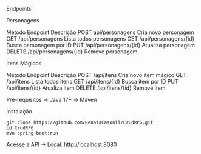 Endpoints

Personagens

Método        	Endpoint	               Descrição
POST	    api/personagens	            Cria novo personagem
GET       	/api/personagens	        Lista todos personagens
GET	        /api/personagens/{id}	    Busca personagem por ID
PUT       	/api/personagens/{id}	    Atualiza personagem
DELETE	    /api/personagens/{id}	    Remove personagem

Itens Mágicos

Método	      Endpoint	                 Descrição
POST	       /api/itens	            Cria novo item mágico
GET	         /api/itens	            Lista todos itens
GET	         /api/itens/{id}	      Busca item por ID
PUT	         /api/itens/{id}	      Atualiza item
DELETE	     /api/itens/{id}	      Remove item


Pré-requisitos
    -> Java 17+
    -> Maven

Instalação

    git clone https://github.com/RenataCasonii/CrudRPG.git
    cd CrudRPG
    mvn spring-boot:run

Acesse a API
    -> Local: http://localhost:8080
